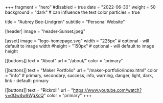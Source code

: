 +++
fragment = "hero"
#disabled = true
date = "2022-06-30"
weight = 50
background = "dark" # can influence the text color
particles = true

title = "Aubrey Bee-Lindgren"
subtitle = "Personal Website"

[header]
  image = "header-Sunset.jpeg"

[asset]
  image = "logo-homepage.svg"
  width = "225px" # optional - will default to image width
  #height = "150px" # optional - will default to image height

[[buttons]]
  text = "About"
  url = "/about/"
  color = "primary"

[[buttons]]
  text = "Maker Portfolio"
  url = "/maker-portfolio/index.html"
  color = "info" # primary, secondary, success, info, warning, danger, light, dark, link - default: primary

[[buttons]]
  text = "Rickroll"
  url = "https://www.youtube.com/watch?v=dQw4w9WgXcQ"
  color = "primary"
+++
